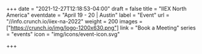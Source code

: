 +++
date = "2021-12-27T12:18:53-04:00"
draft = false
title = "IIEX North America"
eventdate = "April 19 - 20 | Austin"
label = "Event"
url = "//info.crunch.io/iiex-na-2022"
weight = 200
images = ["https://crunch.io/img/logo-1200x630.png"]
link = "Book a Meeting"
series = "events"
icon = "img/icons/event-icon.svg"

+++
